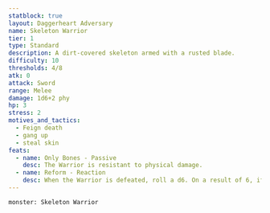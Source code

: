 ```yaml
---
statblock: true
layout: Daggerheart Adversary
name: Skeleton Warrior
tier: 1
type: Standard
description: A dirt-covered skeleton armed with a rusted blade.
difficulty: 10
thresholds: 4/8
atk: 0
attack: Sword
range: Melee
damage: 1d6+2 phy
hp: 3
stress: 2
motives_and_tactics:
  - Feign death
  - gang up
  - steal skin
feats:
  - name: Only Bones - Passive
    desc: The Warrior is resistant to physical damage.
  - name: Reform - Reaction
    desc: When the Warrior is defeated, roll a d6. On a result of 6, if there are other adversaries on the battlefield, the Warrior re-forms with no marked HP.
---
```


```statblock
monster: Skeleton Warrior
```